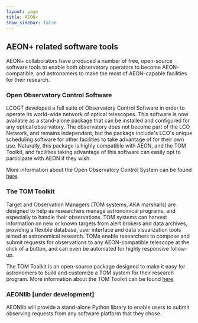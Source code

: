 ```yaml
---
layout: page
title: AEON+
show_sidebar: false
---
```


## AEON+ related software tools

AEON+ collaborators have produced a number of free, open-source software tools to enable both 
observatory operators to become AEON-compatible, and astronomers to make the most of AEON-capable facilities
for their research.  

### Open Observatory Control Software
LCOGT developed a full suite of Observatory Control Software in order to operate its world-wide network of 
optical telescopes.  This software is now available as a stand-alone package that can be installed and configured for 
any optical observatory. The observatory does not become part of the LCO Network, and remains independent, but the 
package include's LCO's unique scheduling software for other facilities to take advantage of for their 
own use. Naturally, this package is highly compatible with AEON, and the TOM Toolkit, and facilities 
taking advantage of this software can easily opt to participate with AEON if they wish.

More information about the Open Observatory Control System can be found <a href="https://observatorycontrolsystem.github.io/">here</a>.

### The TOM Toolkit
Target and Observation Managers (TOM systems, AKA marshalls) are designed to help as researchers manage 
astronomical programs, and especially to handle their observations.  TOM systems can harvest information 
on new or known targets from alert brokers and data archives, providing a flexible database, user interface
and data visualization tools aimed at astronomical research.  TOMs enable researchers to compose and submit 
requests for observations to any AEON-compatible telescope at the click of a button, and can even be 
automated for highly responsive follow-up.  

The TOM Toolkit is an open-source package designed to make it easy for astronomers to build and customize
a TOM system for their research program.  More information about the TOM Toolkit can be found 
<a href="https://lco.global/tomtoolkit/">here</a>.

### AEONlib [under development]
AEONlib will provide a stand-alone Python library to enable users to submit observing requests from any 
software platform that they chose.  